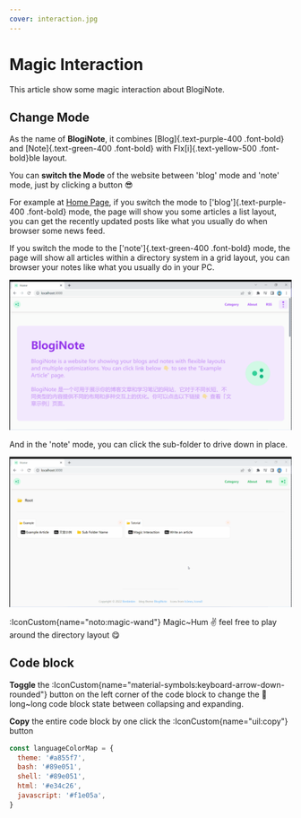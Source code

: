 ```yaml
---
cover: interaction.jpg
---
```


# Magic Interaction

This article show some magic interaction about BlogiNote.

## Change Mode
As the name of **BlogiNote**, it combines [Blog]{.text-purple-400 .font-bold} and [Note]{.text-green-400 .font-bold} with Flx[i]{.text-yellow-500 .font-bold}ble layout.

You can **switch the Mode** of the website between 'blog' mode and 'note' mode, just by clicking a button :sunglasses:

For example at [Home Page](/), if you switch the mode to ['blog']{.text-purple-400 .font-bold} mode, the page will show you some articles a list layout, you can get the recently updated posts like what you usually do when browser some news feed.

If you switch the mode to the ['note']{.text-green-400 .font-bold} mode, the page will show all articles within a directory system in a grid layout, you can browser your notes like what you usually do in your PC.

![change mode](./images/change-mode.gif)

And in the 'note' mode, you can click the sub-folder to drive down in place.

![note mode](./images/note-mode.gif)

:IconCustom{name="noto:magic-wand"} Magic~Hum :v: feel free to play around the directory layout :yum:

## Code block

**Toggle** the :IconCustom{name="material-symbols:keyboard-arrow-down-rounded"} button on the left corner of the code block to change the :page_with_curl: long~long code block state between collapsing and expanding.

**Copy** the entire code block by one click the :IconCustom{name="uil:copy"} button

```javascript
const languageColorMap = {
  theme: '#a855f7',
  bash: '#89e051',
  shell: '#89e051',
  html: '#e34c26',
  javascript: '#f1e05a',
}
```